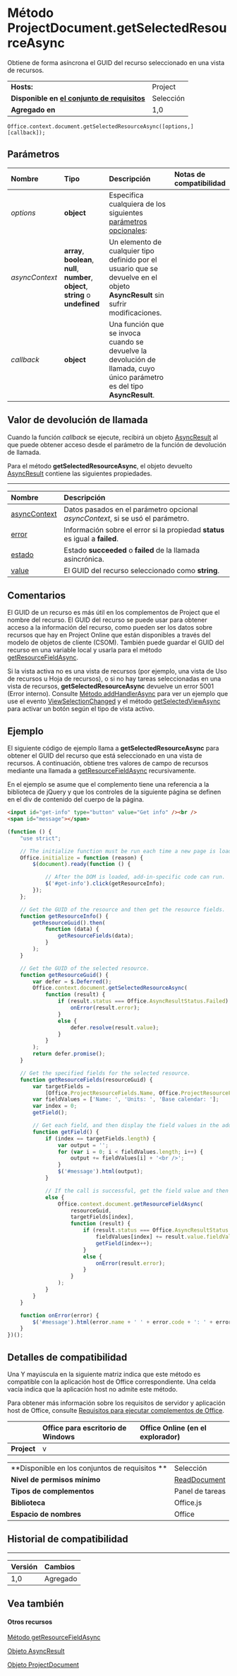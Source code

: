 
# Método ProjectDocument.getSelectedResourceAsync
Obtiene de forma asíncrona el GUID del recurso seleccionado en una vista de recursos.

|||
|:-----|:-----|
|**Hosts:**|Project|
|**Disponible en [el conjunto de requisitos](../../docs/overview/specify-office-hosts-and-api-requirements.md)**|Selección|
|**Agregado en**|1,0|

```
Office.context.document.getSelectedResourceAsync([options,] [callback]);
```


## Parámetros



|**Nombre**|**Tipo**|**Descripción**|**Notas de compatibilidad**|
|:-----|:-----|:-----|:-----|
| _options_|**object**|Especifica cualquiera de los siguientes [parámetros opcionales](../../docs/develop/asynchronous-programming-in-office-add-ins.md#passing-optional-parameters-to-asynchronous-methods):||
| _asyncContext_|**array**, **boolean**, **null**, **number**, **object**, **string** o **undefined**|Un elemento de cualquier tipo definido por el usuario que se devuelve en el objeto **AsyncResult** sin sufrir modificaciones.||
| _callback_|**object**|Una función que se invoca cuando se devuelve la devolución de llamada, cuyo único parámetro es del tipo **AsyncResult**.||

## Valor de devolución de llamada

Cuando la función _callback_ se ejecute, recibirá un objeto [AsyncResult](../../reference/shared/asyncresult.md) al que puede obtener acceso desde el parámetro de la función de devolución de llamada.

Para el método **getSelectedResourceAsync**, el objeto devuelto [AsyncResult](../../reference/shared/asyncresult.md) contiene las siguientes propiedades.


****


|**Nombre**|**Descripción**|
|:-----|:-----|
|[asyncContext](../../reference/shared/asyncresult.asynccontext.md)|Datos pasados en el parámetro opcional _asyncContext_, si se usó el parámetro.|
|[error](../../reference/shared/asyncresult.error.md)|Información sobre el error si la propiedad **status** es igual a **failed**.|
|[estado](../../reference/shared/asyncresult.status.md)|Estado **succeeded** o **failed** de la llamada asincrónica.|
|[value](../../reference/shared/asyncresult.value.md)|El GUID del recurso seleccionado como **string**.|

## Comentarios

El GUID de un recurso es más útil en los complementos de Project que el nombre del recurso. El GUID del recurso se puede usar para obtener acceso a la información del recurso, como pueden ser los datos sobre recursos que hay en Project Online que están disponibles a través del modelo de objetos de cliente (CSOM). También puede guardar el GUID del recurso en una variable local y usarla para el método [getResourceFieldAsync](../../reference/shared/projectdocument.gettaskasync.md).

Si la vista activa no es una vista de recursos (por ejemplo, una vista de Uso de recursos u Hoja de recursos), o si no hay tareas seleccionadas en una vista de recursos, **getSelectedResourceAsync** devuelve un error 5001 (Error interno). Consulte [Método addHandlerAsync](../../reference/shared/projectdocument.addhandlerasync.md) para ver un ejemplo que use el evento [ViewSelectionChanged](../../reference/shared/projectdocument.viewselectionchanged.event.md) y el método [getSelectedViewAsync](../../reference/shared/projectdocument.getselectedviewasync.md) para activar un botón según el tipo de vista activo.


## Ejemplo

El siguiente código de ejemplo llama a **getSelectedResourceAsync** para obtener el GUID del recurso que está seleccionado en una vista de recursos. A continuación, obtiene tres valores de campo de recursos mediante una llamada a [getResourceFieldAsync](../../reference/shared/projectdocument.gettaskasync.md) recursivamente.

En el ejemplo se asume que el complemento tiene una referencia a la biblioteca de jQuery y que los controles de la siguiente página se definen en el div de contenido del cuerpo de la página.




```HTML
<input id="get-info" type="button" value="Get info" /><br />
<span id="message"></span>
```




```js
(function () {
    "use strict";

    // The initialize function must be run each time a new page is loaded.
    Office.initialize = function (reason) {
        $(document).ready(function () {

            // After the DOM is loaded, add-in-specific code can run.
            $('#get-info').click(getResourceInfo);
        });
    };

    // Get the GUID of the resource and then get the resource fields.
    function getResourceInfo() {
        getResourceGuid().then(
            function (data) {
                getResourceFields(data);
            }
        );
    }

    // Get the GUID of the selected resource.
    function getResourceGuid() {
        var defer = $.Deferred();
        Office.context.document.getSelectedResourceAsync(
            function (result) {
                if (result.status === Office.AsyncResultStatus.Failed) {
                    onError(result.error);
                }
                else {
                    defer.resolve(result.value);
                }
            }
        );
        return defer.promise();
    }

    // Get the specified fields for the selected resource.
    function getResourceFields(resourceGuid) {
        var targetFields =
            [Office.ProjectResourceFields.Name, Office.ProjectResourceFields.Units, Office.ProjectResourceFields.BaseCalendar];
        var fieldValues = ['Name: ', 'Units: ', 'Base calendar: '];
        var index = 0; 
        getField();

        // Get each field, and then display the field values in the add-in.
        function getField() {
            if (index == targetFields.length) {
                var output = '';
                for (var i = 0; i < fieldValues.length; i++) {
                    output += fieldValues[i] + '<br />';
                }
                $('#message').html(output);
            }

            // If the call is successful, get the field value and then get the next field.
            else {
                Office.context.document.getResourceFieldAsync(
                    resourceGuid,
                    targetFields[index],
                    function (result) {
                        if (result.status === Office.AsyncResultStatus.Succeeded) {
                            fieldValues[index] += result.value.fieldValue;
                            getField(index++);
                        }
                        else {
                            onError(result.error);
                        }
                    }
                );
            }
        }
    }

    function onError(error) {
        $('#message').html(error.name + ' ' + error.code + ': ' + error.message);
    }
})();
```


## Detalles de compatibilidad


Una Y mayúscula en la siguiente matriz indica que este método es compatible con la aplicación host de Office correspondiente. Una celda vacía indica que la aplicación host no admite este método.

Para obtener más información sobre los requisitos de servidor y aplicación host de Office, consulte [Requisitos para ejecutar complementos de Office](../../docs/overview/requirements-for-running-office-add-ins.md).


||**Office para escritorio de Windows**|**Office Online (en el explorador)**|
|:-----|:-----|:-----|
|**Project**|v||

|||
|:-----|:-----|
|**Disponible en los conjuntos de requisitos **|Selección|
|**Nivel de permisos mínimo**|[ReadDocument](../../docs/develop/requesting-permissions-for-api-use-in-content-and-task-pane-add-ins.md)|
|**Tipos de complementos**|Panel de tareas|
|**Biblioteca**|Office.js|
|**Espacio de nombres**|Office|

## Historial de compatibilidad



****


|**Versión**|**Cambios**|
|:-----|:-----|
|1,0|Agregado|

## Vea también



#### Otros recursos


[Método getResourceFieldAsync](../../reference/shared/projectdocument.getresourcefieldasync.md)

[Objeto AsyncResult](../../reference/shared/asyncresult.md)

[Objeto ProjectDocument](../../reference/shared/projectdocument.projectdocument.md)
